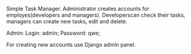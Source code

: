 Simple Task Manager.
Administrator creates accounts for employes(developers and managers). Developerscan check their tasks, managers can create new tasks, edit and delete.

Admin: 
Login: admin;
Password: qwe;

For creating new accounts use Django admin panel.





